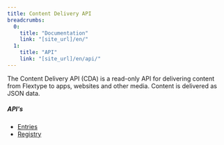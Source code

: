 ```yaml
---
title: Content Delivery API
breadcrumbs:
  0:
    title: "Documentation"
    link: "[site_url]/en/"
  1:
    title: "API"
    link: "[site_url]/en/api/"
---
```


The Content Delivery API (CDA) is a read-only API for delivering content from Flextype to apps, websites and other media. Content is delivered as JSON data.

##### API's
<ul>
    <li>
        <a href="./delivery/entries">Entries</a>
    </li>
    <li>
        <a href="./delivery/registry">Registry</a>
    </li>
</ul>
